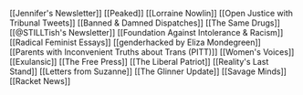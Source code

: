 [[Jennifer's Newsletter]]
[[Peaked]]
[[Lorraine Nowlin]]
[[Open Justice with Tribunal Tweets]]
[[Banned & Damned Dispatches]]
[[The Same Drugs]]
[[@STILLTish's Newsletter]]
[[Foundation Against Intolerance & Racism]]
[[Radical Feminist Essays]]
[[genderhacked by Eliza Mondegreen]]
[[Parents with Inconvenient Truths about Trans (PITT)]]
[[Women's Voices]]
[[Exulansic]]
[[The Free Press]]
[[The Liberal Patriot]]
[[Reality's Last Stand]]
[[Letters from Suzanne]]
[[The Glinner Update]]
[[Savage Minds]]
[[Racket News]]
